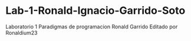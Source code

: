 # Lab-1-Ronald-Ignacio-Garrido-Soto
Laboratorio 1 Paradigmas de programacion Ronald Garrido
Editado por Ronaldium23

